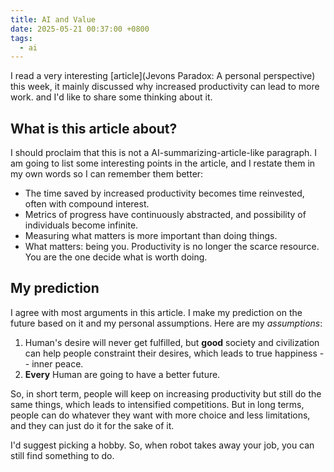 ```yaml
---
title: AI and Value
date: 2025-05-21 00:37:00 +0800
tags:
  - ai
---
```

I read a very interesting [article](Jevons Paradox: A personal perspective) this week, it mainly discussed why increased productivity can lead to more work. and I'd like to share some thinking about it.

## What is this article about?
I should proclaim that this is not a AI-summarizing-article-like paragraph. I am going to list some interesting points in the article, and I restate them in my own words so I can remember them better:
- The time saved by increased productivity becomes time reinvested, often with compound interest.
- Metrics of progress have continuously abstracted, and possibility of individuals become infinite. 
- Measuring what matters is more important than doing things.
- What matters: being you. Productivity is no longer the scarce resource. You are the one decide what is worth doing.

## My prediction
I agree with most arguments in this article. I make my prediction on the future based on it and my personal assumptions.
Here are my *assumptions*: 
1. Human's desire will never get fulfilled, but **good** society and civilization can help people constraint their desires, which leads to true happiness -- inner peace.
2. **Every** Human are going to have a better future.

So, in short term, people will keep on increasing productivity but still do the same things, which leads to intensified competitions. But in long terms, people can do whatever they want with more choice and less limitations, and they can just do it for the sake of it.

I'd suggest picking a hobby. So, when robot takes away your job, you can still find something to do. 